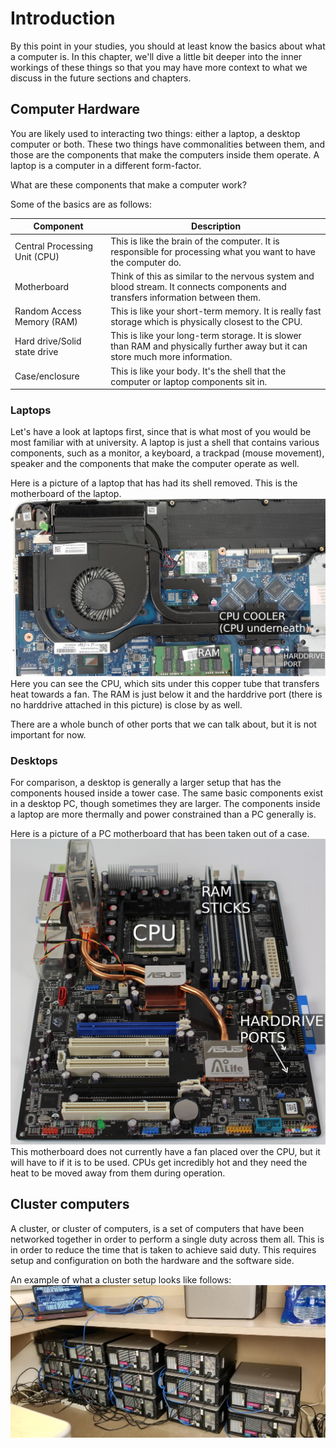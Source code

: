# Introduction

By this point in your studies, you should at least know the basics about what a computer is. In this chapter, we'll dive a little bit deeper into the inner workings of these things so that you may have more context to what we discuss in the future sections and chapters.

## Computer Hardware

You are likely used to interacting two things: either a laptop, a desktop computer or both. These two things have commonalities between them, and those are the components that make the computers inside them operate. A laptop is a computer in a different form-factor.

What are these components that make a computer work?

Some of the basics are as follows:

| Component                     | Description |
|-------------------------------|-------------|
| Central Processing Unit (CPU) | This is like the brain of the computer. It is responsible for processing what you want to have the computer do. |
| Motherboard                   | Think of this as similar to the nervous system and blood stream. It connects components and transfers information between them. |
| Random Access Memory (RAM)    | This is like your short-term memory. It is really fast storage which is physically closest to the CPU. |
| Hard drive/Solid state drive  | This is like your long-term storage. It is slower than RAM and physically further away but it can store much more information. |
| Case/enclosure                | This is like your body. It's the shell that the computer or laptop components sit in. |


### Laptops

Let's have a look at laptops first, since that is what most of you would be most familiar with at university. A laptop is just a shell that contains various components, such as a monitor, a keyboard, a trackpad (mouse movement), speaker and the components that make the computer operate as well.

Here is a picture of a laptop that has had its shell removed. This is the motherboard of the laptop.
![Laptop internals](resources/img/laptop_internals.jpg)
Here you can see the CPU, which sits under this copper tube that transfers heat towards a fan. The RAM is just below it and the harddrive port (there is no harddrive attached in this picture) is close by as well.

There are a whole bunch of other ports that we can talk about, but it is not important for now.

### Desktops

For comparison, a desktop is generally a larger setup that has the components housed inside a tower case. The same basic components exist in a desktop PC, though sometimes they are larger. The components inside a laptop are more thermally and power constrained than a PC generally is.

Here is a picture of a PC motherboard that has been taken out of a case.
![PC internals](resources/img/pc_internals.jpg)
This motherboard does not currently have a fan placed over the CPU, but it will have to if it is to be used. CPUs get incredibly hot and they need the heat to be moved away from them during operation.

## Cluster computers

A cluster, or cluster of computers, is a set of computers that have been networked together in order to perform a single duty across them all. This is in order to reduce the time that is taken to achieve said duty. This requires setup and configuration on both the hardware and the software side.

An example of what a cluster setup looks like follows:
![Beowulf cluster](resources/img/cluster_setup.jpg)